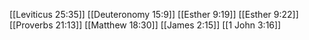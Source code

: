 [[Leviticus 25:35]]
[[Deuteronomy 15:9]]
[[Esther 9:19]]
[[Esther 9:22]]
[[Proverbs 21:13]]
[[Matthew 18:30]]
[[James 2:15]]
[[1 John 3:16]]
